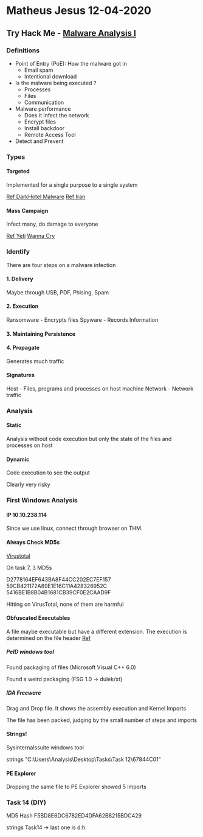 # Matheus Jesus 12-04-2020

## Try Hack Me - [Malware Analysis I](https://tryhackme.com/room/malwareanalysisprimer)

### Definitions

* Point of Entry (PoE): How the malware got in
  * Email spam
  * Intentional download
* Is the malware being executed ?
  * Processes
  * Files
  * Communication
* Malware performance
  * Does it infect the network
  * Encrypt files
  * Install backdoor
  * Remote Access Tool
* Detect and Prevent

### Types

#### Targeted

Implemented for a single purpose to a single system

[Ref DarkHotel Malware](https://www.kaspersky.co.uk/resource-center/threats/darkhotel-malware-virus-threat-definition)
[Ref Iran](https://en.wikipedia.org/wiki/Stuxnet)

#### Mass Campaign

Infect many, do damage to everyone

[Ref Yeti](https://www.kaspersky.co.uk/resource-center/threats/crouching-yeti-energetic-bear-malware-threat)
[Wanna Cry](https://en.wikipedia.org/wiki/WannaCry_ransomware_attack)

### Identify

There are four steps on a malware infection

#### 1. Delivery

Maybe through USB, PDF, Phising, Spam

#### 2. Execution

Ransomware - Encrypts files
Spyware - Records Information

#### 3. Maintaining Persistence

#### 4. Propagate

Generates much traffic

#### Signatures

Host - Files, programs and processes on host machine
Network - Network traffic

### Analysis

#### Static

Analysis without code execution but only the state of the files and processes on host

#### Dynamic

Code execution to see the output

Clearly very risky

### First Windows Analysis

#### IP 10.10.238.114

Since we use linux, connect through browser on THM.

#### Always Check MD5s

[Virustotal](https://www.virustotal.com/gui/home)

On task 7, 3 MD5s

D2778164EF643BA8F44CC202EC7EF157
59CB421172A89E1E16C11A428326952C
5416BE1B8B04B1681CB39CF0E2CAAD9F

Hitting on VirusTotal, none of them are harmful

#### Obfuscated Executables

A file maybe executable but have a different extension.
The execution is determined on the file header [Ref](https://www.garykessler.net/library/file_sigs.html)

##### PeID windows tool

Found packaging of files (Microsoft Visual C++ 6.0)

Found a weird packaging (FSG 1.0 -> dulek/xt)

##### IDA Freeware

Drag and Drop file.
It shows the assembly execution and Kernel Imports

The file has been packed, judging by the small number of steps and imports

#### Strings!

Sysinternalssuite windows tool

strings "C:\Users\Analysis\Desktop\Tasks\Task 12\67844C01"

#### PE Explorer

Dropping the same file to PE Explorer showed 5 imports

### Task 14 (DIY)

MD5 Hash F5BD8E6DC6782ED4DFA62B8215BDC429

strings Task14 -> last one is d:h:
